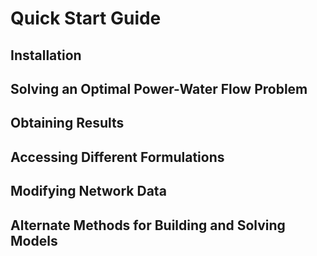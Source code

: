 # Quick Start Guide

## Installation

## Solving an Optimal Power-Water Flow Problem

## Obtaining Results

## Accessing Different Formulations

## Modifying Network Data

## Alternate Methods for Building and Solving Models
